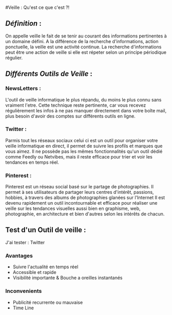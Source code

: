 #Veille : Qu'est ce que c'est ?!
## *Définition* :
On appelle veille le fait de se tenir au courant des informations pertinentes à un domaine défini.
A la différence de la recherche d'informations, action ponctuelle, la veille est une activité continue.
La recherche d'informations peut être une action de veille si elle est répeter selon un principe périodique régulier.

## *Différents Outils de Veille* :

### NewsLetters :

L'outil de veille informatique le plus répandu, du moins le plus connu sans vraiment l'etre.
Cette technique reste pertinente, car vous recevez régulièrement les infos à ne pas manquer
directement dans votre boîte mail,
plus besoin d'avoir des comptes sur différents outils en ligne. 

### Twitter :

Parmis tout les réseaux sociaux celui ci est un outil pour organiser votre veille informatique en direct,
il permet de suivre les profils et marques que vous aimez.
Il ne possède pas les mêmes fonctionnalités qu'un outil dédié comme Feedly ou Netvibes, 
mais il reste efficace pour trier et voir les tendances en temps réel.

### Pinterest :

Pinterest est un réseau social basé sur le partage de photographies.
Il permet à ses utilisateurs de partager leurs centres d'intérêt, passions, hobbies, à
travers des albums de photographies glanées sur l'Internet
Il est devenu rapidement un outil incontournable et efficace pour réaliser une veille sur les tendances visuelles
aussi bien en graphisme, web, photographie, en architecture et bien d'autres selon les intérêts de chacun.

## Test d'un Outil de veille :

J'ai tester : Twitter

### Avantages

+ Suivre l'actualité en temps réel
+ Accessible et rapide
+ Visibilité importante & Bouche a oreilles instantanés

### Inconvenients

+ Publicité recurrente ou mauvaise
+ Time Line
 
